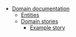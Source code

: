 - [Domain documentation](domain/)
  - [Entities](domain/entities/)
  - [Domain stories](domain/stories/)
    - [Example story](domain/stories/example)
